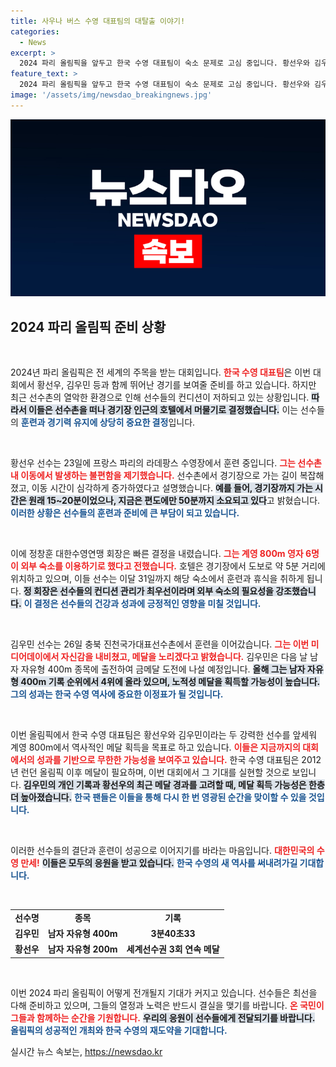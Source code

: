 ```yaml
---
title: 사우나 버스 수영 대표팀의 대탈출 이야기!
categories:
  - News
excerpt: >
  2024 파리 올림픽을 앞두고 한국 수영 대표팀이 숙소 문제로 고심 중입니다. 황선우와 김우민 등 선수들은 열악한 환경을 피해 경기장 인근 호텔로 이동하며 컨디션 관리에 힘쓰고 있습니다. 메달 도전이 기대되는 이들의 여정을 지켜보세요!
feature_text: >
  2024 파리 올림픽을 앞두고 한국 수영 대표팀이 숙소 문제로 고심 중입니다. 황선우와 김우민 등 선수들은 열악한 환경을 피해 경기장 인근 호텔로 이동하며 컨디션 관리에 힘쓰고 있습니다. 메달 도전이 기대되는 이들의 여정을 지켜보세요!
image: '/assets/img/newsdao_breakingnews.jpg'
---
```


<p><img src="/assets/img/newsdao_breakingnews.jpg" alt="cryptoinkorea 속보" /></p>

<h2 data-ke-size="size26">2024 파리 올림픽 준비 상황</h2>

<p data-ke-size="size16">&nbsp;</p>

<p>2024년 파리 올림픽은 전 세계의 주목을 받는 대회입니다. <b><span style="color: #ee2323;">한국 수영 대표팀</span></b>은 이번 대회에서 황선우, 김우민 등과 함께 뛰어난 경기를 보여줄 준비를 하고 있습니다. 하지만 최근 선수촌의 열악한 환경으로 인해 선수들의 컨디션이 저하되고 있는 상황입니다. <b><span style="background-color: #21538527;">따라서 이들은 선수촌을 떠나 경기장 인근의 호텔에서 머물기로 결정했습니다.</span></b> 이는 선수들의 <b><span style="color: #1a5490;">훈련과 경기력 유지에 상당히 중요한 결정</span></b>입니다.</p>

<p data-ke-size="size16">&nbsp;</p>

<p>황선우 선수는 23일에 프랑스 파리의 라데팡스 수영장에서 훈련 중입니다. <b><span style="color: #ee2323;">그는 선수촌 내 이동에서 발생하는 불편함을 제기했습니다.</span></b> 선수촌에서 경기장으로 가는 길이 복잡해졌고, 이동 시간이 심각하게 증가하였다고 설명했습니다. <b><span style="background-color: #21538527;">예를 들어, 경기장까지 가는 시간은 원래 15~20분이었으나, 지금은 편도에만 50분까지 소요되고 있다</span></b>고 밝혔습니다. <b><span style="color: #1a5490;">이러한 상황은 선수들의 훈련과 준비에 큰 부담이 되고 있습니다.</span></b></p>

<p data-ke-size="size16">&nbsp;</p>

<p>이에 정창훈 대한수영연맹 회장은 빠른 결정을 내렸습니다. <b><span style="color: #ee2323;">그는 계영 800m 영자 6명이 외부 숙소를 이용하기로 했다고 전했습니다.</span></b> 호텔은 경기장에서 도보로 약 5분 거리에 위치하고 있으며, 이들 선수는 이달 31일까지 해당 숙소에서 훈련과 휴식을 취하게 됩니다. <b><span style="background-color: #21538527;">정 회장은 선수들의 컨디션 관리가 최우선이라며 외부 숙소의 필요성을 강조했습니다.</span></b> <b><span style="color: #1a5490;">이 결정은 선수들의 건강과 성과에 긍정적인 영향을 미칠 것입니다.</span></b></p>

<p data-ke-size="size16">&nbsp;</p>

<p>김우민 선수는 26일 충북 진천국가대표선수촌에서 훈련을 이어갔습니다. <b><span style="color: #ee2323;">그는 이번 미디어데이에서 자신감을 내비쳤고, 메달을 노리겠다고 밝혔습니다.</span></b> 김우민은 다음 날 남자 자유형 400m 종목에 출전하여 금메달 도전에 나설 예정입니다. <b><span style="background-color: #21538527;">올해 그는 남자 자유형 400m 기록 순위에서 4위에 올라 있으며, 노적성 메달을 획득할 가능성이 높습니다.</span></b> <b><span style="color: #1a5490;">그의 성과는 한국 수영 역사에 중요한 이정표가 될 것입니다.</span></b></p>

<p data-ke-size="size16">&nbsp;</p>

<p>이번 올림픽에서 한국 수영 대표팀은 황선우와 김우민이라는 두 강력한 선수를 앞세워 계영 800m에서 역사적인 메달 획득을 목표로 하고 있습니다. <b><span style="color: #ee2323;">이들은 지금까지의 대회에서의 성과를 기반으로 무한한 가능성을 보여주고 있습니다.</span></b> 한국 수영 대표팀은 2012년 런던 올림픽 이후 메달이 필요하며, 이번 대회에서 그 기대를 실현할 것으로 보입니다. <b><span style="background-color: #21538527;">김우민의 개인 기록과 황선우의 최근 메달 경과를 고려할 때, 메달 획득 가능성은 한층 더 높아졌습니다.</span></b> <b><span style="color: #1a5490;">한국 팬들은 이들을 통해 다시 한 번 영광된 순간을 맞이할 수 있을 것입니다.</span></b></p>

<p data-ke-size="size16">&nbsp;</p>

<p>이러한 선수들의 결단과 훈련이 성공으로 이어지기를 바라는 마음입니다. <b><span style="color: #ee2323;">대한민국의 수영 만세!</span></b> <b><span style="background-color: #21538527;">이들은 모두의 응원을 받고 있습니다.</span></b> <b><span style="color: #1a5490;">한국 수영의 새 역사를 써내려가길 기대합니다.</span></b></p>

<p data-ke-size="size16">&nbsp;</p>

<table style="width: 100%; border-collapse: collapse;">
<tr>
<td style="text-align: center; height: 17px;"><b>선수명</b></td>
<td style="text-align: center; height: 17px;"><b>종목</b></td>
<td style="text-align: center; height: 17px;"><b>기록</b></td>
</tr>
<tr>
<td style="text-align: center; height: 17px;"><b>김우민</b></td>
<td style="text-align: center; height: 17px;"><b>남자 자유형 400m</b></td>
<td style="text-align: center; height: 17px;"><b>3분40초33</b></td>
</tr>
<tr>
<td style="text-align: center; height: 17px;"><b>황선우</b></td>
<td style="text-align: center; height: 17px;"><b>남자 자유형 200m</b></td>
<td style="text-align: center; height: 17px;"><b>세계선수권 3회 연속 메달</b></td>
</tr>
</table>

<p data-ke-size="size16">&nbsp;</p>

<p>이번 2024 파리 올림픽이 어떻게 전개될지 기대가 커지고 있습니다. 선수들은 최선을 다해 준비하고 있으며, 그들의 열정과 노력은 반드시 결실을 맺기를 바랍니다. <b><span style="color: #ee2323;">온 국민이 그들과 함께하는 순간을 기원합니다.</span></b> <b><span style="background-color: #21538527;">우리의 응원이 선수들에게 전달되기를 바랍니다.</span></b> <b><span style="color: #1a5490;">올림픽의 성공적인 개최와 한국 수영의 재도약을 기대합니다.</span></b></p>
실시간 뉴스 속보는, <a href="https://newsdao.kr" rel="dofollow">https://newsdao.kr</a>


